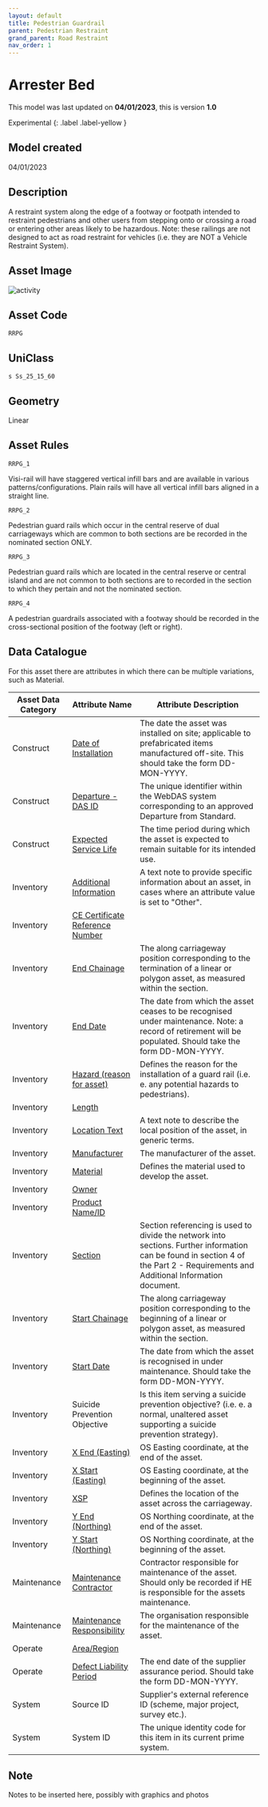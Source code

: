 ```yaml
---
layout: default
title: Pedestrian Guardrail
parent: Pedestrian Restraint
grand_parent: Road Restraint
nav_order: 1
---
```


# Arrester Bed
This model was last updated on **04/01/2023**, this is version **1.0**

Experimental
{: .label .label-yellow }

## Model created
04/01/2023

## Description
A restraint system along the
edge of a footway or footpath
intended to restraint
pedestrians and other users
from stepping onto or crossing
a road or entering other areas
likely to be hazardous. Note:
these railings are not designed
to act as road restraint for
vehicles (i.e. they are NOT a
Vehicle Restraint System).

## Asset Image

![activity](/ADMM_data_dictionary/docs/roadrestraint/diagrams/pedestrian_guardrail.png)

## Asset Code
``RRPG``

## UniClass
``s Ss_25_15_60``

## Geometry
Linear

## Asset Rules

``RRPG_1``

Visi-rail will have staggered vertical infill bars and are available in various patterns/configurations. Plain rails will have all vertical infill bars aligned in a straight line.

``RRPG_2``

Pedestrian guard rails which occur in the central reserve of dual carriageways which are common to both sections are be recorded in the nominated section ONLY.

``RRPG_3``

Pedestrian guard rails which are located in the central reserve or central island and are not common to both sections are to recorded in the section to which they pertain and not the nominated section.

``RRPG_4``

A pedestrian guardrails associated with a footway should be recorded in the cross-sectional position of the footway (left or right).

## Data Catalogue

For this asset there are attributes in which there can be multiple variations, such as Material.

| Asset Data Category | Attribute Name                  | Attribute Description                                                                                                                                                                                     |
|---------------------|---------------------------------|-----------------------------------------------------------------------------------------------------------------------------------------------------------------------------------------------------------|
| Construct           | [Date of Installation](https://s-cox.github.io/ADMM_data_dictionary/docs/attribute/dateofinstallation.html)            | The date the asset was installed on site; applicable to prefabricated items manufactured off-site. This should take the form DD-MON-YYYY.                                                                 |
| Construct           | [Departure - DAS ID](https://s-cox.github.io/ADMM_data_dictionary/docs/attribute/departure.html)              | The unique identifier within the WebDAS system corresponding to an approved Departure from Standard.                                                                                                      |
| Construct           | [Expected Service Life](https://s-cox.github.io/ADMM_data_dictionary/docs/attribute/expectedservicelife.html)           | The time period during which the asset is expected to remain suitable for its intended use.                                                                                                               |
| Inventory           | [Additional Information](https://s-cox.github.io/ADMM_data_dictionary/docs/attribute/additonalinformation.html)          | A text note to provide specific information about an asset, in cases where an attribute value is set to "Other".                                                                                          |
| Inventory           | [CE Certificate Reference Number](https://s-cox.github.io/ADMM_data_dictionary/docs/attribute/cecertno.html) |                                                                                                                                                                                                           |
| Inventory           | [End Chainage](https://s-cox.github.io/ADMM_data_dictionary/docs/attribute/endchainage.html)                    | The along carriageway position corresponding to the termination of a linear or polygon asset, as measured within the section.                                                                             |
| Inventory           | [End Date](https://s-cox.github.io/ADMM_data_dictionary/docs/attribute/enddate.html)                        | The date from which the asset ceases to be recognised under maintenance.  Note: a record of retirement will be populated. Should take the form DD-MON-YYYY.                                               |
| Inventory           | [Hazard (reason for asset)](https://s-cox.github.io/ADMM_data_dictionary/docs/attribute/hazardreason.html)       | Defines the reason for the installation of a guard rail (i.e. e. any potential hazards to pedestrians).                                                                                                   |
| Inventory           | [Length](https://s-cox.github.io/ADMM_data_dictionary/docs/attribute/length.html)                          |                                                                                                                                                                                                           |
| Inventory           | [Location Text](https://s-cox.github.io/ADMM_data_dictionary/docs/attribute/locationtext.html)                   | A text note to describe the local position of the asset, in generic terms.                                                                                                                                |
| Inventory           | [Manufacturer](https://s-cox.github.io/ADMM_data_dictionary/docs/attribute/manufacturer.html)                    | The manufacturer of the asset.                                                                                                                                                                            |
| Inventory           | [Material](https://s-cox.github.io/ADMM_data_dictionary/docs/attribute/material.html)                        | Defines the material used to develop the asset.                                                                                                                                                           |
| Inventory           | [Owner](https://s-cox.github.io/ADMM_data_dictionary/docs/attribute/owner.html)                           |                                                                                                                                                                                                           |
| Inventory           | [Product Name/ID](https://s-cox.github.io/ADMM_data_dictionary/docs/attribute/productname_id.html)                 |                                                                                                                                                                                                           |
| Inventory           | [Section](https://s-cox.github.io/ADMM_data_dictionary/docs/attribute/section.html)                         | Section referencing is used to divide the network into sections. Further information can be found in section 4 of the Part 2 - Requirements and Additional Information document.                          |
| Inventory           | [Start Chainage](https://s-cox.github.io/ADMM_data_dictionary/docs/attribute/startchainage.html)                  | The along carriageway position corresponding to the beginning of a linear or polygon asset, as measured within the section.                                                                               |
| Inventory           | [Start Date](https://s-cox.github.io/ADMM_data_dictionary/docs/attribute/startdate.html)                      | The date from which the asset is recognised in under maintenance. Should take the form DD-MON-YYYY.                                                                                                       |
| Inventory           | Suicide Prevention Objective    | Is this item serving a suicide prevention objective? (i.e. e. a normal, unaltered asset supporting a suicide prevention strategy).                                                                        |
| Inventory           | [X End (Easting)](https://s-cox.github.io/ADMM_data_dictionary/docs/attribute/xend_easting.html)                 | OS Easting coordinate, at the end of the asset.                                                                                                                                                           |
| Inventory           | [X Start (Easting)](https://s-cox.github.io/ADMM_data_dictionary/docs/attribute/xstart_easting.html)               | OS Easting coordinate, at the beginning of the asset.                                                                                                                                                     |
| Inventory           | [XSP](https://s-cox.github.io/ADMM_data_dictionary/docs/attribute/xsp.html)                             | Defines the location of the asset across the carriageway.                                                                                                                                                 |
| Inventory           | [Y End (Northing)](https://s-cox.github.io/ADMM_data_dictionary/docs/attribute/yend_northing.html)                | OS Northing coordinate, at the end of the asset.                                                                                                                                                          |
| Inventory           | [Y Start (Northing)](https://s-cox.github.io/ADMM_data_dictionary/docs/attribute/ystart_northing.html)              | OS Northing coordinate, at the beginning of the asset.                                                                                                                                                    |
| Maintenance         | [Maintenance Contractor](https://s-cox.github.io/ADMM_data_dictionary/docs/attribute/maintenancecontractor.html)          | Contractor responsible for maintenance of the asset. Should only be recorded if HE is responsible for the assets maintenance.                                                                             |
| Maintenance         | [Maintenance Responsibility](https://s-cox.github.io/ADMM_data_dictionary/docs/attribute/maintenanceresponsibility.html)      | The organisation responsible for the maintenance of the asset.                                                                                                                                            |
| Operate             | [Area/Region](https://s-cox.github.io/ADMM_data_dictionary/docs/attribute/area_region.html)                     |                                                                                                                                                                                                           |
| Operate             | [Defect Liability Period](https://s-cox.github.io/ADMM_data_dictionary/docs/attribute/defectliabilityperiod.html)         | The end date of the supplier assurance period. Should take the form DD-MON-YYYY.                                                                                                                          |
| System              | Source ID                       | Supplier's external reference ID (scheme, major project, survey etc.).                                                                                                                                    |
| System              | System ID                       | The unique identity code for this item in its current prime system.                                                                                                                                       |

## Note
Notes to be inserted here, possibly with graphics and photos
